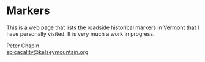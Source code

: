# Markers

This is a web page that lists the roadside historical markers in Vermont that I have personally
visited. It is very much a work in progress.

Peter Chapin  
spicacality@kelseymountain.org  

